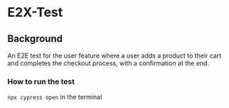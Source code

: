 # E2X-Test

## Background 
An E2E test for the user feature where a user adds a product to their cart and completes the checkout process, with a confirmation at the end. 

### How to run the test 
  `npx cypress open` in the terminal 
